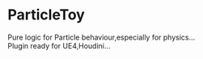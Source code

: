 # ParticleToy
Pure logic for Particle behaviour,especially for physics...  
Plugin ready for UE4,Houdini...
